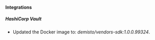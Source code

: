 
#### Integrations

##### HashiCorp Vault

- Updated the Docker image to: *demisto/vendors-sdk:1.0.0.99324*.
